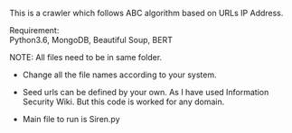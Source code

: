 <p>This is a crawler which follows ABC algorithm based on URLs IP Address.</p>
<p>Requirement:<br>
Python3.6, MongoDB, Beautiful Soup, BERT</p>
<p>NOTE:  All files need to be in same folder.</p>
<ul>
<li>
<p>Change all the file names according to your system.</p>
</li>
<li>
<p>Seed urls can be defined by your own. As I have used Information Security Wiki. But this code is worked for any domain.</p>
</li>
<li>
<p>Main file to run is Siren.py
</li>
</ul>

